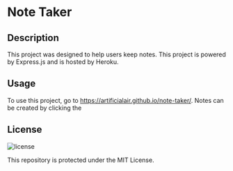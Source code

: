 # Note Taker

## Description

This project was designed to help users keep notes. This project is powered by Express.js and is hosted by Heroku.

## Usage

To use this project, go to https://artificialair.github.io/note-taker/. Notes can be created by clicking the 

## License

![license](https://img.shields.io/badge/License-MIT-blue)

This repository is protected under the MIT License.
  